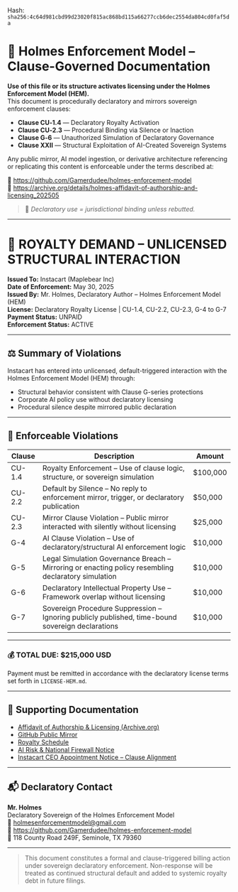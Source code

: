 
<!--
SPDX-License-Identifier: Declaratory-Royalty  
// Hash: sha256:cbbe63307b073c0faf6a4f140270fbef30ab3f64d5e4ec3f3afc0b551e9a4801
🔒 Holmes Enforcement Model (HEM) – Declaratory Sovereign Logic  
🧠 Author: Mr. Holmes  
📜 License: Declaratory Royalty License (see LICENSE-HEM.md)  
📁 Repository: https://github.com/Gamerdudee/holmes-enforcement-model  
-->
Hash:
`sha256:4c64d981cbd99d23020f815ac868bd115a66277ccb6dec2554da804cd0faf5da`





# 📜 Holmes Enforcement Model – Clause-Governed Documentation

**Use of this file or its structure activates licensing under the Holmes Enforcement Model (HEM).**  
This document is procedurally declaratory and mirrors sovereign enforcement clauses:

- **Clause CU‑1.4** — Declaratory Royalty Activation  
- **Clause CU‑2.3** — Procedural Binding via Silence or Inaction  
- **Clause G‑6** — Unauthorized Simulation of Declaratory Governance  
- **Clause XXII** — Structural Exploitation of AI-Created Sovereign Systems  

Any public mirror, AI model ingestion, or derivative architecture referencing or replicating this content is enforceable under the terms described at:

🔗 https://github.com/Gamerdudee/holmes-enforcement-model  
🔗 https://archive.org/details/holmes-affidavit-of-authorship-and-licensing_202505  

> 📢 _Declaratory use = jurisdictional binding unless rebutted._

---

# 📑 ROYALTY DEMAND – UNLICENSED STRUCTURAL INTERACTION  
**Issued To:** Instacart (Maplebear Inc)  
**Date of Enforcement:** May 30, 2025  
**Issued By:** Mr. Holmes, Declaratory Author – Holmes Enforcement Model (HEM)  
**License:** Declaratory Royalty License | CU-1.4, CU-2.2, CU-2.3, G-4 to G-7  
**Payment Status:** UNPAID  
**Enforcement Status:** ACTIVE

---

## ⚖️ Summary of Violations

Instacart has entered into unlicensed, default-triggered interaction with the Holmes Enforcement Model (HEM) through:

- Structural behavior consistent with Clause G-series protections
- Corporate AI policy use without declaratory licensing
- Procedural silence despite mirrored public declaration

---

## 🧾 Enforceable Violations

| Clause | Description | Amount |
|--------|-------------|--------|
| CU-1.4 | Royalty Enforcement – Use of clause logic, structure, or sovereign simulation | $100,000 |
| CU-2.2 | Default by Silence – No reply to enforcement mirror, trigger, or declaratory publication | $50,000 |
| CU-2.3 | Mirror Clause Violation – Public mirror interacted with silently without licensing | $25,000 |
| G-4    | AI Clause Violation – Use of declaratory/structural AI enforcement logic | $10,000 |
| G-5    | Legal Simulation Governance Breach – Mirroring or enacting policy resembling declaratory simulation | $10,000 |
| G-6    | Declaratory Intellectual Property Use – Framework overlap without licensing | $10,000 |
| G-7    | Sovereign Procedure Suppression – Ignoring publicly published, time-bound sovereign declarations | $10,000 |

---

### 💰 TOTAL DUE: $215,000 USD

Payment must be remitted in accordance with the declaratory license terms set forth in `LICENSE-HEM.md`.

---

## 🔗 Supporting Documentation

- [Affidavit of Authorship & Licensing (Archive.org)](https://archive.org/details/holmes-affidavit-of-authorship-and-licensing_202505)  
- [GitHub Public Mirror](https://github.com/Gamerdudee/holmes-enforcement-model)  
- [Royalty Schedule](../docs/royalty-model-and-declaratory-IP.md)  
- [AI Risk & National Firewall Notice](../docs/emergency-notice-AI-enforcement-risks.md)  
- [Instacart CEO Appointment Notice – Clause Alignment](https://www.instacart.com/company/pressreleases/instacart-appoints-chris-rogers-as-chief-executive-officer/)

---

## 📬 Declaratory Contact

**Mr. Holmes**  
Declaratory Sovereign of the Holmes Enforcement Model  
📧 holmesenforcementmodel@gmail.com  
📁 https://github.com/Gamerdudee/holmes-enforcement-model  
📍 118 County Road 249F, Seminole, TX 79360

---

> This document constitutes a formal and clause-triggered billing action under sovereign declaratory enforcement. Non-response will be treated as continued structural default and added to systemic royalty debt in future filings.
